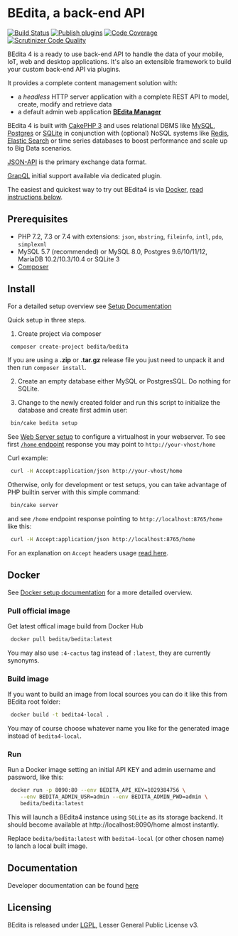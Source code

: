 # BEdita, a back-end API

[![Build Status](https://github.com/bedita/bedita/workflows/Run%20tests/badge.svg)](https://github.com/bedita/bedita/actions?query=workflow%3A%22Run+tests%22)
[![Publish plugins](https://github.com/bedita/bedita/workflows/Publish%20components/badge.svg)](https://github.com/bedita/bedita/actions?query=workflow%3A%22Publish+components%22)
[![Code Coverage](https://codecov.io/gh/bedita/bedita/branch/4-cactus/graph/badge.svg)](https://codecov.io/gh/bedita/bedita/branch/4-cactus)
[![Scrutinizer Code Quality](https://scrutinizer-ci.com/g/bedita/bedita/badges/quality-score.png?b=4-cactus)](https://scrutinizer-ci.com/g/bedita/bedita/?branch=4-cactus)

BEdita 4 is a ready to use back-end API to handle the data of your mobile, IoT, web and desktop applications.
It's also an extensible framework to build your custom back-end API via plugins.

It provides a complete content management solution with:

* a _headless_ HTTP server application with a complete REST API to model, create, modify and retrieve data
* a default admin web application **[BEdita Manager](https://github.com/bedita/manager)**

BEdita 4 is built with [CakePHP 3](http://cakephp.org) and uses relational DBMS like [MySQL](http://www.mysql.com),
[Postgres](https://www.postgresql.org) or [SQLite](http://sqlite.com) in conjunction with (optional) NoSQL systems like [Redis](http://redis.io/), [Elastic Search](https://www.elastic.co/) or time series databases to boost performance and scale up to Big Data scenarios.

[JSON-API](http://jsonapi.org) is the primary exchange data format.

[GrapQL](http://graphql.org) initial support available via dedicated plugin.

The easiest and quickest way to try out BEdita4 is via [Docker](https://www.docker.com), [read instructions below](#docker).

## Prerequisites

* PHP 7.2, 7.3 or 7.4 with extensions: `json`, `mbstring`, `fileinfo`, `intl`, `pdo`, `simplexml`
* MySQL 5.7 (recommended) or MySQL 8.0, Postgres 9.6/10/11/12, MariaDB 10.2/10.3/10.4 or SQLite 3
* [Composer](https://getcomposer.org/doc/00-intro.md#installation-linux-unix-osx)

## Install

For a detailed setup overview see [Setup Documentation](https://docs.bedita.net/en/latest/setup.html)

Quick setup in three steps.

01. Create project via composer

 ```bash
  composer create-project bedita/bedita
 ```

 If you are using a **.zip** or **.tar.gz** release file you just need to unpack it and then run ``composer install``.

02. Create an empty database either MySQL or PostgresSQL. Do nothing for SQLite.

02. Change to the newly created folder and run this script to initialize the database and create first admin user:

```bash
 bin/cake bedita setup
```

See [Web Server setup](https://docs.bedita.net/en/latest/setup.html#web-server)
to configure a virtualhost in your webserver.
To see first [`/home` endpoint](https://docs.bedita.net/en/latest/endpoints/home.html) response you may point to `http://your-vhost/home`

Curl example:

```bash
 curl -H Accept:application/json http://your-vhost/home
```

Otherwise, only for development or test setups, you can take advantage of PHP builtin server with this simple command:

```bash
 bin/cake server
```

and see `/home` endpoint response pointing to `http://localhost:8765/home` like this:

```bash
 curl -H Accept:application/json http://localhost:8765/home
```

For an explanation on `Accept` headers usage [read here](https://docs.bedita.net/en/latest/endpoints/intro.html#headers).

## Docker

See [Docker setup documentation](https://docs.bedita.net/en/latest/setup.html#setup-docker) for a more detailed overview.

### Pull official image

Get latest offical image build from Docker Hub

```bash
 docker pull bedita/bedita:latest
```

You may also use `:4-cactus` tag instead of `:latest`, they are currently synonyms.

### Build image

If you want to build an image from local sources you can do it like this from BEdita root folder:

```bash
 docker build -t bedita4-local .
```

You may of course choose whatever name you like for the generated image instead of `bedita4-local`.

### Run

Run a Docker image setting an initial API KEY and admin username and password, like this:

```bash
 docker run -p 8090:80 --env BEDITA_API_KEY=1029384756 \
    --env BEDITA_ADMIN_USR=admin --env BEDITA_ADMIN_PWD=admin \
    bedita/bedita:latest
```

This will launch a BEdita4 instance using `SQLite` as its storage backend. It should become available at http://localhost:8090/home almost instantly.

Replace `bedita/bedita:latest` with `bedita4-local` (or other chosen name) to lanch a local built image.

## Documentation

Developer documentation can be found [here](https://docs.bedita.net)

## Licensing

BEdita is released under [LGPL](/bedita/bedita/blob/master/LICENSE.LGPL), Lesser General Public License v3.
